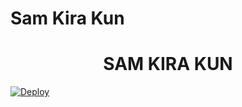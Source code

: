 # Sam Kira Kun

<h1 align="center">SAM KIRA KUN<br></h1>


[![Deploy](https://www.herokucdn.com/deploy/button.svg)](https://heroku.com/deploy?template=https://github.com/blackpirateapps/a-bot-for-sam/)
